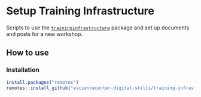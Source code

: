 # Setup Training Infrastructure
Scripts to use the [`traininginfrastructure`](https://github.com/esciencecenter-digital-skills/training-infrastructure) package and set up documents and posts for a new workshop.


## How to use

### Installation
```r
install.packages("remotes")
remotes::install_github("esciencecenter-digital-skills/training-infrastructure")
```
